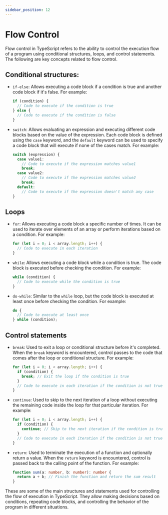 ```yaml
---
sidebar_position: 12
---
```


# Flow Control

Flow control in TypeScript refers to the ability to control the execution flow of a program using conditional structures, loops, and control statements. The following are key concepts related to flow control.

## Conditional structures:
  - `if-else`: Allows executing a code block if a condition is true and another code block if it's false. For example:
    ```typescript
    if (condition) {
      // Code to execute if the condition is true
    } else {
      // Code to execute if the condition is false
    }
    ```

  - `switch`: Allows evaluating an expression and executing different code blocks based on the value of the expression. Each code block is defined using the `case` keyword, and the `default` keyword can be used to specify a code block that will execute if none of the cases match. For example:
    ```typescript
    switch (expression) {
      case value1:
        // Code to execute if the expression matches value1
        break;
      case value2:
        // Code to execute if the expression matches value2
        break;
      default:
        // Code to execute if the expression doesn't match any case
    }
    ```

## Loops
  - `for`: Allows executing a code block a specific number of times. It can be used to iterate over elements of an array or perform iterations based on a condition. For example:
    ```typescript
    for (let i = 0; i < array.length; i++) {
      // Code to execute in each iteration
    }
    ```

  - `while`: Allows executing a code block while a condition is true. The code block is executed before checking the condition. For example:
    ```typescript
    while (condition) {
      // Code to execute while the condition is true
    }
    ```

  - `do-while`: Similar to the `while` loop, but the code block is executed at least once before checking the condition. For example:
    ```typescript
    do {
      // Code to execute at least once
    } while (condition);
    ```

## Control statements
  - `break`: Used to exit a loop or conditional structure before it's completed. When the `break` keyword is encountered, control passes to the code that comes after the loop or conditional structure. For example:
    ```typescript
    for (let i = 0; i < array.length; i++) {
      if (condition) {
        break; // Exit the loop if the condition is true
      }
      // Code to execute in each iteration if the condition is not true
    }
    ```

  - `continue`: Used to skip to the next iteration of a loop without executing the remaining code inside the loop for that particular iteration. For example:
    ```typescript
    for (let i = 0; i < array.length; i++) {
      if (condition) {
        continue; // Skip to the next iteration if the condition is true
      }
      // Code to execute in each iteration if the condition is not true
    }
    ```

  - `return`: Used to terminate the execution of a function and optionally return a value. When the `return` keyword is encountered, control is passed back to the calling point of the function. For example:
    ```typescript
    function sum(a: number, b: number): number {
      return a + b; // Finish the function and return the sum result
    }
    ```

These are some of the main structures and statements used for controlling the flow of execution in TypeScript. They allow making decisions based on conditions, repeating code blocks, and controlling the behavior of the program in different situations.
